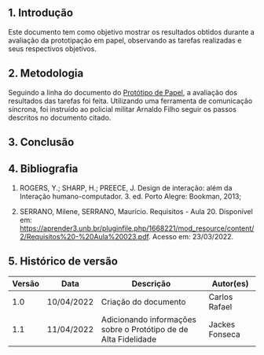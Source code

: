 ## 1. Introdução

Este documento tem como objetivo mostrar os resultados obtidos durante a avaliação da prototipação em papel, observando as tarefas realizadas e seus respectivos objetivos.

## 2. Metodologia

Seguindo a linha do documento do [Protótipo de Papel](../nivel_2/prototipo_papel.md), a avaliação dos resultados das tarefas foi feita. Utilizando uma ferramenta de comunicação síncrona, foi instruído ao policial militar Arnaldo Filho seguir os passos descritos no documento citado.

## 3. Conclusão



## 4. Bibliografia

1. ROGERS, Y.; SHARP, H.; PREECE, J. Design de interação: além da Interação humano-computador. 3. ed. Porto Alegre: Bookman, 2013;

2. SERRANO, Milene, SERRANO, Maurício. Requisitos - Aula 20. Disponível em: https://aprender3.unb.br/pluginfile.php/1668221/mod_resource/content/2/Requisitos%20-%20Aula%20023.pdf. Acesso em: 23/03/2022.

## 5. Histórico de versão

| Versão |  Data  |        Descrição        |     Autor(es)     | 
|--------|--------|-------------------------|-------------------|
| 1.0    | 10/04/2022     | Criação do documento    | Carlos Rafael                  |
| 1.1    | 11/04/2022     | Adicionando informações sobre o Protótipo de de Alta Fidelidade| Jackes Fonseca                  |
